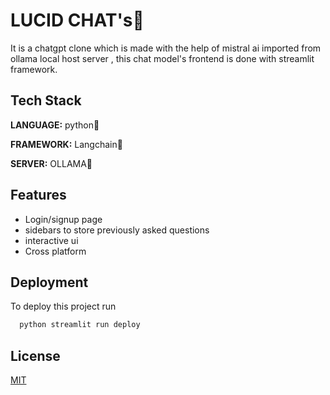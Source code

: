 


# LUCID CHAT's🤖

It is a chatgpt clone which is made with the help of mistral ai imported from ollama local host server , this chat model's frontend is done with streamlit framework.



## Tech Stack

**LANGUAGE:** python🐍

**FRAMEWORK:** Langchain🦜

**SERVER:** OLLAMA🦙





## Features

- Login/signup page
- sidebars to store previously asked questions
- interactive ui
- Cross platform


## Deployment

To deploy this project run

```bash
  python streamlit run deploy
```


## License

[MIT](https://choosealicense.com/licenses/mit/)

